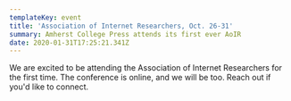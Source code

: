 ```yaml
---
templateKey: event
title: 'Association of Internet Researchers, Oct. 26-31'
summary: Amherst College Press attends its first ever AoIR
date: 2020-01-31T17:25:21.341Z
---
```

We are excited to be attending the Association of Internet Researchers for the first time. The conference is online, and we will be too. Reach out if you'd like to connect.